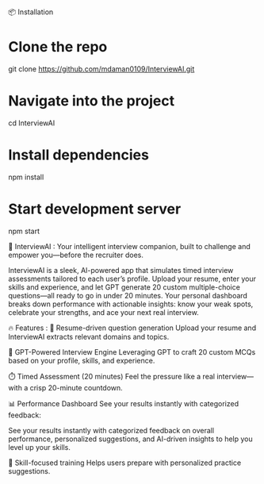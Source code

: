 

📦 Installation
# Clone the repo
git clone https://github.com/mdaman0109/InterviewAI.git

# Navigate into the project
cd InterviewAI

# Install dependencies
npm install

# Start development server
npm start


🚀 InterviewAI : 
Your intelligent interview companion, built to challenge and empower you—before the recruiter does.

InterviewAI is a sleek, AI-powered app that simulates timed interview assessments tailored to each user’s profile. Upload your resume, enter your skills and experience, and let GPT generate 20 custom multiple-choice questions—all ready to go in under 20 minutes. Your personal dashboard breaks down performance with actionable insights: know your weak spots, celebrate your strengths, and ace your next real interview.

🔥 Features :
📄 Resume-driven question generation Upload your resume and InterviewAI extracts relevant domains and topics.

🤖 GPT-Powered Interview Engine Leveraging GPT to craft 20 custom MCQs based on your profile, skills, and experience.

⏱️ Timed Assessment (20 minutes) Feel the pressure like a real interview—with a crisp 20-minute countdown.

📊 Performance Dashboard See your results instantly with categorized feedback:

See your results instantly with categorized feedback on overall performance, personalized suggestions, and AI-driven insights to help you level up your skills.

🎯 Skill-focused training Helps users prepare with personalized practice suggestions.
